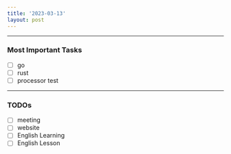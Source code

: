 ```yaml
---
title: '2023-03-13'
layout: post
---
```


---

### Most Important Tasks

- [ ] go
- [ ] rust
- [ ] processor test

---

### TODOs

- [ ] meeting
- [ ] website
- [ ] English Learning
- [ ] English Lesson
